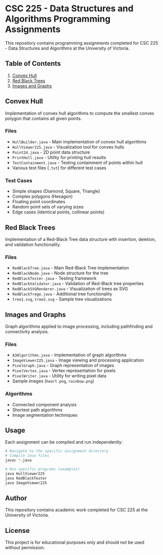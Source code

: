 # CSC 225 - Data Structures and Algorithms Programming Assignments

This repository contains programming assignments completed for CSC 225 - Data Structures and Algorithms at the University of Victoria.

## Table of Contents

1. [Convex Hull](#convex-hull)
2. [Red Black Trees](#red-black-trees)
3. [Images and Graphs](#images-and-graphs)

## Convex Hull

Implementation of convex hull algorithms to compute the smallest convex polygon that contains all given points.

### Files
- `HullBuilder.java` - Main implementation of convex hull algorithms
- `HullViewer225.java` - Visualization tool for convex hulls
- `Point2d.java` - 2D point data structure
- `PrintHull.java` - Utility for printing hull results
- `TestContainment.java` - Testing containment of points within hull
- Various test files (`.txt`) for different test cases

### Test Cases
- Simple shapes (Diamond, Square, Triangle)
- Complex polygons (Hexagon)
- Floating point coordinates
- Random point sets of varying sizes
- Edge cases (identical points, collinear points)

## Red Black Trees

Implementation of a Red-Black Tree data structure with insertion, deletion, and validation functionality.

### Files
- `RedBlackTree.java` - Main Red-Black Tree implementation
- `RedBlackNode.java` - Node structure for the tree
- `RedBlackTester.java` - Testing framework
- `RedBlackValidator.java` - Validation of Red-Black tree properties
- `RedBlackSVGRenderer.java` - Visualization of trees as SVG
- `RedBlackTrege.java` - Additional tree functionality
- `tree1.svg`, `tree2.svg` - Sample tree visualizations

## Images and Graphs

Graph algorithms applied to image processing, including pathfinding and connectivity analysis.

### Files
- `A3Algorithms.java` - Implementation of graph algorithms
- `ImageViewer225.java` - Image viewing and processing application
- `PixelGraph.java` - Graph representation of images
- `PixelVertex.java` - Vertex representation for pixels
- `PixelWriter.java` - Utility for writing pixel data
- Sample images (`heart.png`, `rainbow.png`)

### Algorithms
- Connected component analysis
- Shortest path algorithms
- Image segmentation techniques

## Usage

Each assignment can be compiled and run independently:

```bash
# Navigate to the specific assignment directory
# Compile Java files
javac *.java

# Run specific programs (examples)
java HullViewer225
java RedBlackTester
java ImageViewer225
```

## Author

This repository contains academic work completed for CSC 225 at the University of Victoria.

## License

This project is for educational purposes only and should not be used without permission.
